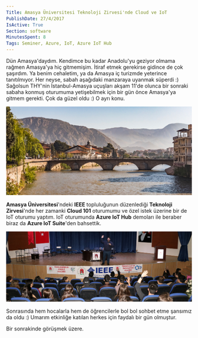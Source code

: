 ```yaml
---
Title: Amasya Üniversitesi Teknoloji Zirvesi'nde Cloud ve IoT
PublishDate: 27/4/2017
IsActive: True
Section: software
MinutesSpent: 8
Tags: Seminer, Azure, IoT, Azure IoT Hub
---
```

Dün Amasya'daydım. Kendimce bu kadar Anadolu'yu geziyor olmama rağmen Amasya'ya hiç gitmemişim. İtiraf etmek gerekirse gidince de çok şaşırdım. Ya benim cehaletim, ya da Amasya iç turizmde yeterince tanıtılmıyor. Her neyse, sabah aşağıdaki manzaraya uyanmak süperdi :) Sağolsun THY'nin İstanbul-Amasya uçuşları akşam 11'de olunca bir sonraki sabaha konmuş oturumuma yetişebilmek için bir gün önce Amasya'ya gitmem gerekti. Çok da güzel oldu :) O ayrı konu. 

![Amasya'dan bir sabah manzarası.](media/Amasya-Universitesi-Teknoloji-Zirvesi/amasya-manzara.jpg)

**Amasya Üniversitesi**'ndeki **IEEE** topluluğunun düzenlediği **Teknoloji Zirvesi**'nde her zamanki **Cloud 101** oturumumu ve özel istek üzerine bir de IoT oturumu yaptım. IoT oturumunda **Azure IoT Hub** demoları ile beraber biraz da **Azure IoT Suite**'den bahsettik.

![Amasya Üniversitesi Teknoloji Zirvesi Oturumum](media/Amasya-Universitesi-Teknoloji-Zirvesi/amasya-oturum.jpg)

Sonrasında hem hocalarla hem de öğrencilerle bol bol sohbet etme şansımız da oldu :) Umarım etkinliğe katılan herkes için faydalı bir gün olmuştur.

Bir sonrakinde görüşmek üzere.